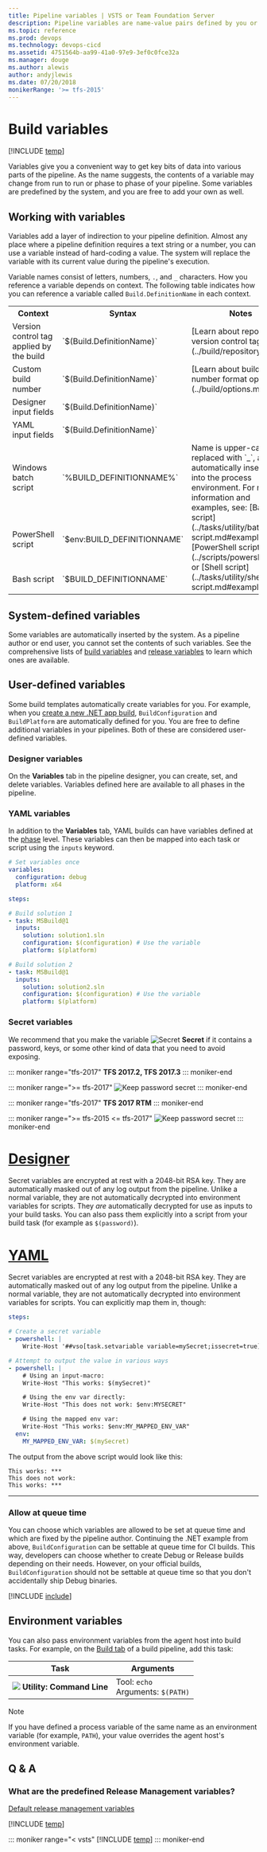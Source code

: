 ```yaml
---
title: Pipeline variables | VSTS or Team Foundation Server
description: Pipeline variables are name-value pairs defined by you or provided by Build or Release Management. You can use variables as inputs and in your scripts.
ms.topic: reference
ms.prod: devops
ms.technology: devops-cicd
ms.assetid: 4751564b-aa99-41a0-97e9-3ef0c0fce32a
ms.manager: douge
ms.author: alewis
author: andyjlewis
ms.date: 07/20/2018
monikerRange: '>= tfs-2015'
---
```


# Build variables

[!INCLUDE [temp](../_shared/concept-rename-note.md)]

Variables give you a convenient way to get key bits of data into various parts of the pipeline.
As the name suggests, the contents of a variable may change from run to run or phase to phase of your pipeline.
Some variables are predefined by the system, and you are free to add your own as well.

## Working with variables

Variables add a layer of indirection to your pipeline definition.
Almost any place where a pipeline definition requires a text string or a number, you can use a variable instead of hard-coding a value.
The system will replace the variable with its current value during the pipeline's execution.

Variable names consist of letters, numbers, `.`, and `_` characters.
How you reference a variable depends on context.
The following table indicates how you can reference a variable called `Build.DefinitionName` in each context.

<table>
<tbody>
<tr><th> Context </th><th> Syntax </th><th> Notes </th></tr>
<tr><td> Version control tag applied by the build </td><td> `$(Build.DefinitionName)` </td><td> [Learn about repository version control tagging](../build/repository.md). </td></tr>
<tr><td> Custom build number </td><td> `$(Build.DefinitionName)` </td><td>[Learn about build number format options](../build/options.md).</td></tr>
<tr><td> Designer input fields </td><td> `$(Build.DefinitionName)` </td><td></td></tr>
<tr><td> YAML input fields </td><td>  `$(Build.DefinitionName)` </td><td></td></tr>
<tr><td> Windows batch script </td><td> `%BUILD_DEFINITIONNAME%` </td><td rowspan="3"> Name is upper-cased, `.` replaced with `_`, and automatically inserted into the process environment. For more information and examples, see: [Batch script](../tasks/utility/batch-script.md#example), [PowerShell script](../scripts/powershell.md), or [Shell script](../tasks/utility/shell-script.md#example).</td></tr>
<tr><td> PowerShell script </td><td> `$env:BUILD_DEFINITIONNAME` </td></tr>
<tr><td> Bash script </td><td> `$BUILD_DEFINITIONNAME` </td></tr>
</tbody>
</table>

## System-defined variables

Some variables are automatically inserted by the system.
As a pipeline author or end user, you cannot set the contents of such variables.
See the comprehensive lists of [build variables](../build/variables.md) and [release variables](../release/variables.md) to learn which ones are available.

## User-defined variables

Some build templates automatically create variables for you.
For example, when you [create a new .NET app build](../apps/windows/dot-net.md), `BuildConfiguration` and `BuildPlatform` are automatically defined for you.
You are free to define additional variables in your pipelines.
Both of these are considered user-defined variables.

### Designer variables

On the **Variables** tab in the pipeline designer, you can create, set, and delete variables.
Variables defined here are available to all phases in the pipeline.

### YAML variables

In addition to the **Variables** tab, YAML builds can have variables defined at the [phase](../process/phases.md) level.
These variables can then be mapped into each task or script using the `inputs` keyword.

```yaml
# Set variables once
variables:
  configuration: debug
  platform: x64

steps:

# Build solution 1
- task: MSBuild@1
  inputs:
    solution: solution1.sln
    configuration: $(configuration) # Use the variable
    platform: $(platform)

# Build solution 2
- task: MSBuild@1
  inputs:
    solution: solution2.sln
    configuration: $(configuration) # Use the variable
    platform: $(platform)
```

### Secret variables

We recommend that you make the variable ![Secret](_img/variables/secret-variable-icon.png)
**Secret** if it contains a password, keys, or some other kind of data that you need to avoid exposing.

::: moniker range="tfs-2017"
**TFS 2017.2, TFS 2017.3**
::: moniker-end

::: moniker range=">= tfs-2017"
![Keep password secret](_img/variables/keep-password-secret-neweditor.png)
::: moniker-end

::: moniker range="tfs-2017"
**TFS 2017 RTM**
::: moniker-end

::: moniker range=">= tfs-2015 <= tfs-2017"
![Keep password secret](_img/variables/keep-password-secret.png)
::: moniker-end

# [Designer](#tab/designer)

Secret variables are encrypted at rest with a 2048-bit RSA key.
They are automatically masked out of any log output from the pipeline.
Unlike a normal variable, they are not automatically decrypted into environment variables for scripts.
They *are* automatically decrypted for use as inputs to your build tasks.
You can also pass them explicitly into a script from your build task (for example as `$(password)`).

# [YAML](#tab/yaml)

Secret variables are encrypted at rest with a 2048-bit RSA key.
They are automatically masked out of any log output from the pipeline.
Unlike a normal variable, they are not automatically decrypted into environment variables for scripts.
You can explicitly map them in, though:

```yaml
steps:

# Create a secret variable
- powershell: |
    Write-Host '##vso[task.setvariable variable=mySecret;issecret=true]abc'

# Attempt to output the value in various ways
- powershell: |
    # Using an input-macro:
    Write-Host "This works: $(mySecret)"

    # Using the env var directly:
    Write-Host "This does not work: $env:MYSECRET"

    # Using the mapped env var:
    Write-Host "This works: $env:MY_MAPPED_ENV_VAR"
  env:
    MY_MAPPED_ENV_VAR: $(mySecret)
```

The output from the above script would look like this:

```text
This works: ***
This does not work:
This works: ***
```

---

### Allow at queue time

You can choose which variables are allowed to be set at queue time and which are fixed by the pipeline author.
Continuing the .NET example from above, `BuildConfiguration` can be settable at queue time for CI builds.
This way, developers can choose whether to create Debug or Release builds depending on their needs.
However, on your official builds, `BuildConfiguration` should not be settable at queue time so that you don't accidentally ship Debug binaries.

[!INCLUDE [include](../_shared/set-variables-in-scripts.md)]

## Environment variables

You can also pass environment variables from the agent host into build tasks.
For example, on the [Build tab](../tasks/index.md) of a build pipeline, add this task:

| Task | Arguments |
| ---- | --------- |
| ![](../tasks/utility/_img/command-line.png) **Utility: Command Line** | Tool: `echo`<br />Arguments: `$(PATH)` |

> [!NOTE]
> If you have defined a process variable of the same name as an environment variable (for example, `PATH`), your value overrides the agent host's environment variable.

## Q & A
<!-- BEGINSECTION class="md-qanda" -->


### What are the predefined Release Management variables?

[Default release management variables](../release/variables.md#default-variables)

[!INCLUDE [temp](../_shared/qa-agents.md)]

::: moniker range="< vsts"
[!INCLUDE [temp](../_shared/qa-versions.md)]
::: moniker-end

<!-- ENDSECTION -->

